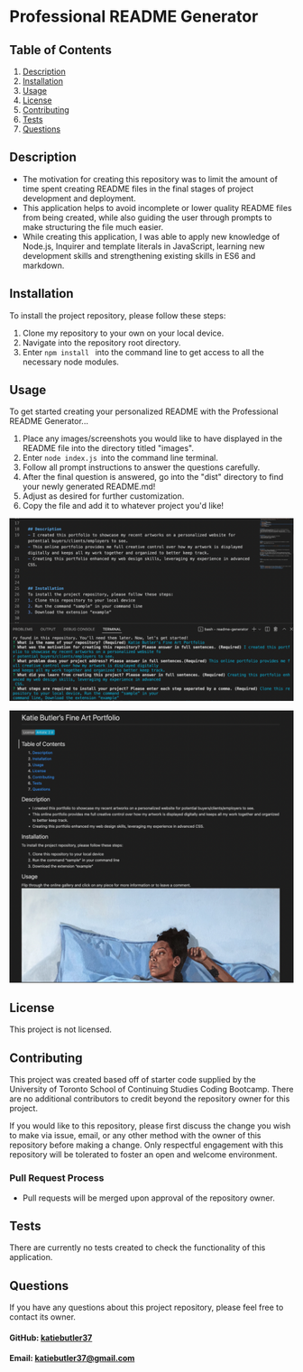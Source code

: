 # Professional README Generator

  ## Table of Contents
  1. [Description](#description)
  2. [Installation](#installation)
  3. [Usage](#usage)
  4. [License](#license)
  5. [Contributing](#contributing)
  6. [Tests](#tests)
  7. [Questions](#questions)
   
## Description
- The motivation for creating this repository was to limit the amount of time spent creating README files in the final stages of project development and deployment.
- This application helps to avoid incomplete or lower quality README files from being created, while also guiding the user through prompts to make structuring the file much easier.
- While creating this application, I was able to apply new knowledge of Node.js, Inquirer and template literals in JavaScript, learning new development skills and strengthening existing skills in ES6 and markdown.
   
## Installation
To install the project repository, please follow these steps:
1. Clone my repository to your own on your local device.
2. Navigate into the repository root directory.
3. Enter ```npm install ``` into the command line to get access to all the necessary node modules.

## Usage
To get started creating your personalized README with the Professional README Generator...
1. Place any images/screenshots you would like to have displayed in the README file into the directory titled "images".
2. Enter ```node index.js ```into the command line terminal.
3. Follow all prompt instructions to answer the questions carefully.
4. After the final question is answered, go into the "dist" directory to find your newly generated README.md!
5. Adjust as desired for further customization.
6. Copy the file and add it to whatever project you'd like!

![README Generator Command Line](./images/command-line.png)

![README Generator Result](./images/result.png)
 
## License
This project is not licensed.

## Contributing
This project was created based off of starter code supplied by the University of Toronto School of Continuing Studies Coding Bootcamp. 
There are no additional contributors to credit beyond the repository owner for this project.

If you would like to this repository, please first discuss the change you wish to make via issue, email, or any other method with the owner of this repository before making a change. Only respectful engagement with this repository will be tolerated to foster an open and welcome environment.
  ### Pull Request Process
  - Pull requests will be merged upon approval of the repository owner.

## Tests
 There are currently no tests created to check the functionality of this application.
 
## Questions
If you have any questions about this project repository, please feel free to contact its owner.
  #### GitHub: [katiebutler37](https://github.com/katiebutler37)
  #### Email: [katiebutler37@gmail.com](mailto:katiebutler37@gmail.com)

    
